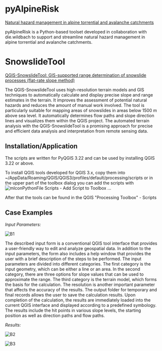 <h1>pyAlpineRisk</h1>
<p>
<u>Natural hazard management in alpine torrential and avalanche catchments</u>
</p>

<p>pyAlpineRisk is a Python-based toolset developed in collaboration with die.wildbach to support and streamline natural hazard management in alpine torrential and avalanche catchments. </p>
</p>
</p>
<h1>SnowslideTool</h1>
<p>
<u>QGIS-SnowslideTool: GIS-supported range determination of snowslide processes (flat-rate slope method)</u>
</p>

<p>The QGIS-SnowslideTool uses high-resolution terrain models and GIS techniques to automatically calculate and display precise slope and range estimates in the terrain. It improves the assessment of potential natural hazards and reduces the amount of manual work involved. The tool is particularly suitable for mapping areas of snowslides in areas below 1500 m above sea level. It automatically determines flow paths and slope direction lines and visualizes them within the QGIS project. The automated terrain analysis with the QGIS-SnowslideTool is a promising approach for precise and efficient data analysis and interpretation from remote sensing data.</p>

<h2>Installation/Application</h2>
<p>The scripts are written for PyQGIS 3.22 and can be used by installing QGIS 3.22 or above.

To install QGIS tools developed for QGIS 3.x, copy them into
~/AppData/Roaming/QGIS/QGIS3/profiles/default/processing/scripts or in the upper part of the toolbox dialog you can add the scripts with ![mIconPythonFile](https://user-images.githubusercontent.com/52344347/136413201-b4a1f7d3-4053-4aa6-b11c-9433ae617057.png) Scripts - Add Script to Toolbox ...

After that the tools can be found in the QGIS "Processing Toolbox" - Scripts</p>

<h2>Case Examples</h2>
<p>
<i lang="id">Input Parameters:</i>

![B1](https://github.com/pyAlpineRisk/SnowslideTool/assets/52344347/aef70ba7-f783-42a4-8eb2-e7fbc70e2be8)
<p>The described input form is a conventional QGIS tool interface that provides a user-friendly way to edit and analyze geospatial data. In addition to the input parameters, the form also includes a help window that provides the user with a brief description of the steps to be performed. The input parameters are divided into different categories. The first category is the input geometry, which can be either a line or an area. In the second category, there are three options for slope values that can be used to approximate the range. The third category is the terrain model, which forms the basis for the calculation. The resolution is another important parameter that affects the accuracy of the results. The output folder for temporary and final records allows the user to save the calculation results. Upon completion of the calculation, the results are immediately loaded into the current QGIS interface and displayed according to a predefined symbology. The results include the hit points in various slope levels, the starting position as well as direction paths and flow paths.</p>

<i lang="id">Results:</i>

![B2](https://github.com/pyAlpineRisk/SnowslideTool/assets/52344347/a2b977a9-00b7-4368-bbc2-5abfd08bbce6)

![B3](https://github.com/pyAlpineRisk/SnowslideTool/assets/52344347/7166cfeb-bcd3-4e06-b5d1-c2a3f1296ace)
